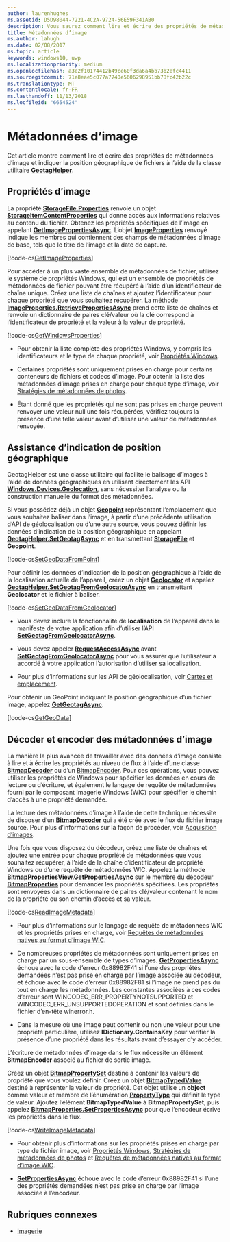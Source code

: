 ```yaml
---
author: laurenhughes
ms.assetid: D5D98044-7221-4C2A-9724-56E59F341AB0
description: Vous saurez comment lire et écrire des propriétés de métadonnées d’image et indiquer la position géographique de fichiers à l’aide de la classe GeotagHelper.
title: Métadonnées d’image
ms.author: lahugh
ms.date: 02/08/2017
ms.topic: article
keywords: windows10, uwp
ms.localizationpriority: medium
ms.openlocfilehash: a3e2f10174412b49ce60f3da6a4bb73b2efc4411
ms.sourcegitcommit: 71e8eae5c077a7740e5606298951bb78fc42b22c
ms.translationtype: MT
ms.contentlocale: fr-FR
ms.lasthandoff: 11/13/2018
ms.locfileid: "6654524"
---
```

# <a name="image-metadata"></a>Métadonnées d’image



Cet article montre comment lire et écrire des propriétés de métadonnées d’image et indiquer la position géographique de fichiers à l’aide de la classe utilitaire [**GeotagHelper**](https://msdn.microsoft.com/library/windows/apps/dn903683).

## <a name="image-properties"></a>Propriétés d’image

La propriété [**StorageFile.Properties**](https://msdn.microsoft.com/library/windows/apps/br227225) renvoie un objet [**StorageItemContentProperties**](https://msdn.microsoft.com/library/windows/apps/hh770642) qui donne accès aux informations relatives au contenu du fichier. Obtenez les propriétés spécifiques de l’image en appelant [**GetImagePropertiesAsync**](https://msdn.microsoft.com/library/windows/apps/hh770646). L’objet [**ImageProperties**](https://msdn.microsoft.com/library/windows/apps/br207718) renvoyé indique les membres qui contiennent des champs de métadonnées d’image de base, tels que le titre de l’image et la date de capture.

[!code-cs[GetImageProperties](./code/ImagingWin10/cs/MainPage.xaml.cs#SnippetGetImageProperties)]

Pour accéder à un plus vaste ensemble de métadonnées de fichier, utilisez le système de propriétés Windows, qui est un ensemble de propriétés de métadonnées de fichier pouvant être récupéré à l’aide d’un identificateur de chaîne unique. Créez une liste de chaînes et ajoutez l’identificateur pour chaque propriété que vous souhaitez récupérer. La méthode [**ImageProperties.RetrievePropertiesAsync**](https://msdn.microsoft.com/library/windows/apps/br207732) prend cette liste de chaînes et renvoie un dictionnaire de paires clé/valeur où la clé correspond à l’identificateur de propriété et la valeur à la valeur de propriété.

[!code-cs[GetWindowsProperties](./code/ImagingWin10/cs/MainPage.xaml.cs#SnippetGetWindowsProperties)]

-   Pour obtenir la liste complète des propriétés Windows, y compris les identificateurs et le type de chaque propriété, voir [Propriétés Windows](https://msdn.microsoft.com/library/windows/desktop/dd561977).

-   Certaines propriétés sont uniquement prises en charge pour certains conteneurs de fichiers et codecs d’image. Pour obtenir la liste des métadonnées d’image prises en charge pour chaque type d’image, voir [Stratégies de métadonnées de photos](https://msdn.microsoft.com/library/windows/desktop/ee872003).

-   Étant donné que les propriétés qui ne sont pas prises en charge peuvent renvoyer une valeur null une fois récupérées, vérifiez toujours la présence d’une telle valeur avant d’utiliser une valeur de métadonnées renvoyée.

## <a name="geotag-helper"></a>Assistance d’indication de position géographique

GeotagHelper est une classe utilitaire qui facilite le balisage d’images à l’aide de données géographiques en utilisant directement les API [**Windows.Devices.Geolocation**](https://msdn.microsoft.com/library/windows/apps/br225603), sans nécessiter l’analyse ou la construction manuelle du format des métadonnées.

Si vous possédez déjà un objet [**Geopoint**](https://msdn.microsoft.com/library/windows/apps/dn263675) représentant l’emplacement que vous souhaitez baliser dans l’image, à partir d’une précédente utilisation d’API de géolocalisation ou d’une autre source, vous pouvez définir les données d’indication de la position géographique en appelant [**GeotagHelper.SetGeotagAsync**](https://msdn.microsoft.com/library/windows/apps/dn903685) et en transmettant [**StorageFile**](https://msdn.microsoft.com/library/windows/apps/br227171) et **Geopoint**.

[!code-cs[SetGeoDataFromPoint](./code/ImagingWin10/cs/MainPage.xaml.cs#SnippetSetGeoDataFromPoint)]

Pour définir les données d’indication de la position géographique à l’aide de la localisation actuelle de l’appareil, créez un objet [**Geolocator**](https://msdn.microsoft.com/library/windows/apps/br225534) et appelez [**GeotagHelper.SetGeotagFromGeolocatorAsync**](https://msdn.microsoft.com/library/windows/apps/dn903686) en transmettant **Geolocator** et le fichier à baliser.

[!code-cs[SetGeoDataFromGeolocator](./code/ImagingWin10/cs/MainPage.xaml.cs#SnippetSetGeoDataFromGeolocator)]

-   Vous devez inclure la fonctionnalité de **localisation** de l’appareil dans le manifeste de votre application afin d’utiliser l’API [**SetGeotagFromGeolocatorAsync**](https://msdn.microsoft.com/library/windows/apps/dn903686).

-   Vous devez appeler [**RequestAccessAsync**](https://msdn.microsoft.com/library/windows/apps/dn859152) avant [**SetGeotagFromGeolocatorAsync**](https://msdn.microsoft.com/library/windows/apps/dn903686) pour vous assurer que l’utilisateur a accordé à votre application l’autorisation d’utiliser sa localisation.

-   Pour plus d’informations sur les API de géolocalisation, voir [Cartes et emplacement](https://msdn.microsoft.com/library/windows/apps/mt219699).

Pour obtenir un GeoPoint indiquant la position géographique d’un fichier image, appelez [**GetGeotagAsync**](https://msdn.microsoft.com/library/windows/apps/dn903684).

[!code-cs[GetGeoData](./code/ImagingWin10/cs/MainPage.xaml.cs#SnippetGetGeoData)]

## <a name="decode-and-encode-image-metadata"></a>Décoder et encoder des métadonnées d’image

La manière la plus avancée de travailler avec des données d’image consiste à lire et à écrire les propriétés au niveau de flux à l’aide d’une classe [**BitmapDecoder**](https://msdn.microsoft.com/library/windows/apps/br226176) ou d’un [BitmapEncoder](bitmapencoder-options-reference.md). Pour ces opérations, vous pouvez utiliser les propriétés de Windows pour spécifier les données en cours de lecture ou d’écriture, et également le langage de requête de métadonnées fourni par le composant Imagerie Windows (WIC) pour spécifier le chemin d’accès à une propriété demandée.

La lecture des métadonnées d’image à l’aide de cette technique nécessite de disposer d’un [**BitmapDecoder**](https://msdn.microsoft.com/library/windows/apps/br226176) qui a été créé avec le flux du fichier image source. Pour plus d’informations sur la façon de procéder, voir [Acquisition d’images](imaging.md).

Une fois que vous disposez du décodeur, créez une liste de chaînes et ajoutez une entrée pour chaque propriété de métadonnées que vous souhaitez récupérer, à l’aide de la chaîne d’identificateur de propriété Windows ou d’une requête de métadonnées WIC. Appelez la méthode [**BitmapPropertiesView.GetPropertiesAsync**](https://msdn.microsoft.com/library/windows/apps/br226250) sur le membre du décodeur [**BitmapProperties**](https://msdn.microsoft.com/library/windows/apps/br226248) pour demander les propriétés spécifiées. Les propriétés sont renvoyées dans un dictionnaire de paires clé/valeur contenant le nom de la propriété ou son chemin d’accès et sa valeur.

[!code-cs[ReadImageMetadata](./code/ImagingWin10/cs/MainPage.xaml.cs#SnippetReadImageMetadata)]

-   Pour plus d’informations sur le langage de requête de métadonnées WIC et les propriétés prises en charge, voir [Requêtes de métadonnées natives au format d’image WIC](https://msdn.microsoft.com/library/windows/desktop/ee719904).

-   De nombreuses propriétés de métadonnées sont uniquement prises en charge par un sous-ensemble de types d’images. [**GetPropertiesAsync**](https://msdn.microsoft.com/library/windows/apps/br226250) échoue avec le code d’erreur 0x88982F41 si l’une des propriétés demandées n’est pas prise en charge par l’image associée au décodeur, et échoue avec le code d’erreur 0x88982F81 si l’image ne prend pas du tout en charge les métadonnées. Les constantes associées à ces codes d’erreur sont WINCODEC\_ERR\_PROPERTYNOTSUPPORTED et WINCODEC\_ERR\_UNSUPPORTEDOPERATION et sont définies dans le fichier d’en-tête winerror.h.
-   Dans la mesure où une image peut contenir ou non une valeur pour une propriété particulière, utilisez **IDictionary.ContainsKey** pour vérifier la présence d’une propriété dans les résultats avant d’essayer d’y accéder.

L’écriture de métadonnées d’image dans le flux nécessite un élément **BitmapEncoder** associé au fichier de sortie image.

Créez un objet [**BitmapPropertySet**](https://msdn.microsoft.com/library/windows/apps/hh974338) destiné à contenir les valeurs de propriété que vous voulez définir. Créez un objet [**BitmapTypedValue**](https://msdn.microsoft.com/library/windows/apps/hh700687) destiné à représenter la valeur de propriété. Cet objet utilise un **object** comme valeur et membre de l’énumération [**PropertyType**](https://msdn.microsoft.com/library/windows/apps/br225871) qui définit le type de valeur. Ajoutez l’élément **BitmapTypedValue** à **BitmapPropertySet**, puis appelez [**BitmapProperties.SetPropertiesAsync**](https://msdn.microsoft.com/library/windows/apps/br226252) pour que l’encodeur écrive les propriétés dans le flux.

[!code-cs[WriteImageMetadata](./code/ImagingWin10/cs/MainPage.xaml.cs#SnippetWriteImageMetadata)]

-   Pour obtenir plus d’informations sur les propriétés prises en charge par type de fichier image, voir [Propriétés Windows](https://msdn.microsoft.com/library/windows/desktop/dd561977), [Stratégies de métadonnées de photos](https://msdn.microsoft.com/library/windows/desktop/ee872003) et [Requêtes de métadonnées natives au format d’image WIC](https://msdn.microsoft.com/library/windows/desktop/ee719904).

-   [**SetPropertiesAsync**](https://msdn.microsoft.com/library/windows/apps/br226252) échoue avec le code d’erreur 0x88982F41 si l’une des propriétés demandées n’est pas prise en charge par l’image associée à l’encodeur.

## <a name="related-topics"></a>Rubriques connexes

* [Imagerie](imaging.md)
 

 




